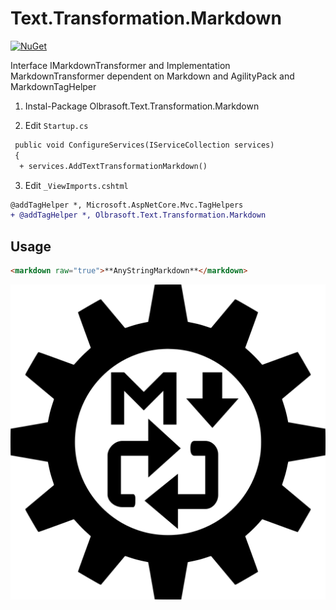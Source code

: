 Text.Transformation.Markdown
=======
[![NuGet](https://img.shields.io/nuget/vpre/Olbrasoft.Text.Transformation.Markdown.svg)](https://www.nuget.org/packages/Olbrasoft.Text.Transformation.Markdown/)

Interface IMarkdownTransformer and Implementation MarkdownTransformer dependent on Markdown and AgilityPack and MarkdownTagHelper

1. Instal-Package  Olbrasoft.Text.Transformation.Markdown

2. Edit `Startup.cs` 

```diff
 public void ConfigureServices(IServiceCollection services)
 {
  + services.AddTextTransformationMarkdown()
```

3. Edit `_ViewImports.cshtml`

```diff
@addTagHelper *, Microsoft.AspNetCore.Mvc.TagHelpers
+ @addTagHelper *, Olbrasoft.Text.Transformation.Markdown
```

## Usage
```html
<markdown raw="true">**AnyStringMarkdown**</markdown>
```

![Olbrasoft markdown transformation](./olbrasoft-text-transformation-markdown.png)